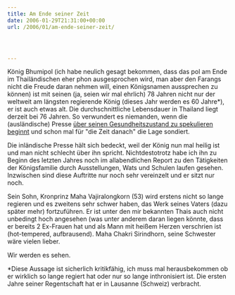 ```yaml
---
title: Am Ende seiner Zeit
date: 2006-01-29T21:31:00+00:00
url: /2006/01/am-ende-seiner-zeit/




---
```

König Bhumipol (ich habe neulich gesagt bekommen, dass das pol am Ende im Thailändischen eher phon ausgesprochen wird, man aber den Farangs nicht die Freude daran nehmen will, einen Königsnamen aussprechen zu können) ist mit seinen (ja, seien wir mal ehrlich) 78 Jahren nicht nur der weltweit am längsten regierende König (dieses Jahr werden es 60 Jahre*), er ist auch etwas alt. Die durchschnittliche Lebensdauer in Thailand liegt derzeit bei 76 Jahren. So verwundert es niemanden, wenn die (ausländische) Presse [über seinen Gesundheitszustand zu spekulieren beginnt][1] und schon mal für "die Zeit danach" die Lage sondiert.

Die inländische Presse hält sich bedeckt, weil der König nun mal heilig ist und man nicht schlecht über ihn spricht. Nichtdestotrotz habe ich ihn zu Beginn des letzten Jahres noch im allabendlichen Report zu den Tätigkeiten der Königsfamilie durch Ausstellungen, Wats und Schulen laufen gesehen. Inzwischen sind diese Auftritte nur noch sehr vereinzelt und er sitzt nur noch.

Sein Sohn, Kronprinz Maha Vajiralongkorn (53) wird erstens nicht so lange regieren und es zweitens sehr schwer haben, das Werk seines Vaters (dazu später mehr) fortzuführen. Er ist unter den mir bekannten Thais auch nicht unbedingt hoch angesehen (was unter anderem daran liegen könnte, dass er bereits 2 Ex-Frauen hat und als Mann mit heißem Herzen verschrien ist (hot-tempered, aufbrausend). Maha Chakri Sirindhorn, seine Schwester wäre vielen lieber.

Wir werden es sehen.

*Diese Aussage ist sicherlich kritikfähig, ich muss mal herausbekommen ob er wirklich so lange regiert hat oder nur so lange inthronisiert ist. Die ersten Jahre seiner Regentschaft hat er in Lausanne (Schweiz) verbracht.

 [1]: http://www.wpherald.com/storyview.php?StoryID=20060127-105202-6217r
